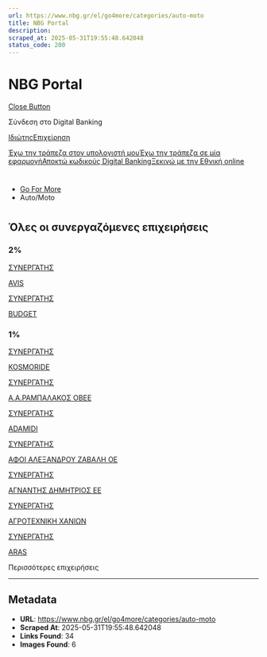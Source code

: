 ```yaml
---
url: https://www.nbg.gr/el/go4more/categories/auto-moto
title: NBG Portal
description: 
scraped_at: 2025-05-31T19:55:48.642048
status_code: 200
---
```


# NBG Portal

[Close Button](#)

Σύνδεση στο Digital Banking

[Ιδιώτης](https://ibank.nbg.gr/web/?loginType=retail)[Επιχείρηση](https://ibank.nbg.gr/web/?loginType=corporate)

[Έχω την τράπεζα στον υπολογιστή μου](/el/idiwtes/kathimerines-sunallages/digital-banking/internet-banking)[Έχω την τράπεζα σε μία εφαρμογή](/el/idiwtes/kathimerines-sunallages/digital-banking/mobile-banking)[Αποκτώ κωδικούς Digital Banking](/el/idiwtes/kathimerines-sunallages/digital-banking/dunatotites-internet-mobile-banking/ekdosi-kwdikwn-digital-banking)[Ξεκινώ με την Εθνική online](/el/idiwtes/kathimerines-sunallages/digital-banking/ksekiniste-me-thn-ethniki-online)

# 

  * [Go For More](/el/go4more)
  * Auto/Moto 

# 

## Όλες οι συνεργαζόμενες επιχειρήσεις

### 2%

[ΣΥΝΕΡΓΆΤΗΣ](/el/go4more/sunergates/sunergazomenes-epixeiriseis/avis-3403556)

[ AVIS](/el/go4more/sunergates/sunergazomenes-epixeiriseis/avis-3403556)

[ΣΥΝΕΡΓΆΤΗΣ](/el/go4more/sunergates/sunergazomenes-epixeiriseis/budget-3403581)

[ BUDGET](/el/go4more/sunergates/sunergazomenes-epixeiriseis/budget-3403581)

### 1%

[ΣΥΝΕΡΓΆΤΗΣ](/el/go4more/sunergates/sunergazomenes-epixeiriseis/kosmoride-1994883)

[ KOSMORIDE](/el/go4more/sunergates/sunergazomenes-epixeiriseis/kosmoride-1994883)

[ΣΥΝΕΡΓΆΤΗΣ](/el/go4more/sunergates/sunergazomenes-epixeiriseis/a-a-rampalakos-ovee-1973452)

[ Α.Α.ΡΑΜΠΑΛΑΚΟΣ ΟΒΕΕ](/el/go4more/sunergates/sunergazomenes-epixeiriseis/a-a-rampalakos-ovee-1973452)

[ΣΥΝΕΡΓΆΤΗΣ](/el/go4more/sunergates/sunergazomenes-epixeiriseis/adamidi-6377262)

[ ADAMIDI](/el/go4more/sunergates/sunergazomenes-epixeiriseis/adamidi-6377262)

[ΣΥΝΕΡΓΆΤΗΣ](/el/go4more/sunergates/sunergazomenes-epixeiriseis/afoi-alexandrou-zavali-oe-6340881)

[ ΑΦΟΙ ΑΛΕΞΑΝΔΡΟΥ ΖΑΒΑΛΗ ΟΕ](/el/go4more/sunergates/sunergazomenes-epixeiriseis/afoi-alexandrou-zavali-oe-6340881)

[ΣΥΝΕΡΓΆΤΗΣ](/el/go4more/sunergates/sunergazomenes-epixeiriseis/agnantis-dimitrios-ee-3306496)

[ ΑΓΝΑΝΤΗΣ ΔΗΜΗΤΡΙΟΣ ΕΕ](/el/go4more/sunergates/sunergazomenes-epixeiriseis/agnantis-dimitrios-ee-3306496)

[ΣΥΝΕΡΓΆΤΗΣ](/el/go4more/sunergates/sunergazomenes-epixeiriseis/agrotechniki-chanion-1892690)

[ ΑΓΡΟΤΕΧΝΙΚΗ ΧΑΝΙΩΝ](/el/go4more/sunergates/sunergazomenes-epixeiriseis/agrotechniki-chanion-1892690)

[ΣΥΝΕΡΓΆΤΗΣ](/el/go4more/sunergates/sunergazomenes-epixeiriseis/aras-3132684)

[ ARAS](/el/go4more/sunergates/sunergazomenes-epixeiriseis/aras-3132684)

Περισσότερες επιχειρήσεις

---

## Metadata

- **URL**: https://www.nbg.gr/el/go4more/categories/auto-moto
- **Scraped At**: 2025-05-31T19:55:48.642048
- **Links Found**: 34
- **Images Found**: 6
